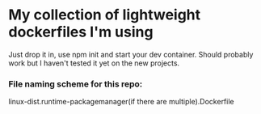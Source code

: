 # My collection of lightweight dockerfiles I'm using
Just drop it in, use npm init and start your dev container. Should probably work but I haven't tested it yet on the new projects.

### File naming scheme for this repo:

linux-dist.runtime-packagemanager(if there are multiple).Dockerfile